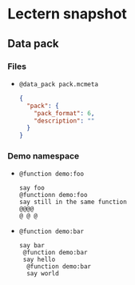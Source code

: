 # Lectern snapshot

## Data pack

### Files

- `@data_pack pack.mcmeta`

  ```json
  {
    "pack": {
      "pack_format": 6,
      "description": ""
    }
  }
  ```

### Demo namespace

- `@function demo:foo`

  ```mcfunction
  say foo
  @functionn demo:foo
  say still in the same function
  @@@@
  @ @ @
  ```

- `@function demo:bar`

  ```mcfunction
  say bar
   @function demo:bar
   say hello
    @function demo:bar
    say world
  ```
